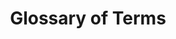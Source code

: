 ---
title: Glossary of Terms
description: Explore the early church writing period with our Glossary of Terms - the ultimate guide to understanding key concepts and terminology in Christian history.
sitemap:
  changefreq: weekly
  priority: 0.8
---